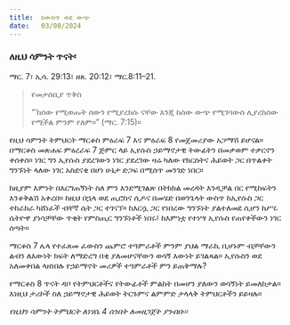 ```yaml
---
title:  ከውስጥ ወደ ውጭ
date:   03/08/2024
---
```


### ለዚህ ሳምንት ጥናት፡
ማር. 7፣ ኢሳ. 29:13፣ ዘጸ. 20:12፣ ማር.8:11–21.

> <p>የመታሰቢያ ጥቅስ</p>
>  “‘ከሰው የሚወጡት ሰውን የሚያረክሱ ናቸው እንጂ ከሰው ውጭ የሚገባውስ ሊያረክሰው የሚችል ምንም የለም።” (ማር. 7:15)።

የዚህ ሳምንት ትምህርት ማርቆስ ምዕራፍ 7 እና ምዕራፍ 8 የመጀመሪያው አጋማሽ ይሆናል። በማርቆስ መጽሐፍ ምዕረራፍ 7 ጅምር ላይ ኢየሱስ ኃይማኖታዊ ትውፊትን በመቃወም ተቃርኖን ቀሰቀሰ። ነገር ግን ኢየሱስ ያደረገውን ነገር ያደረገው ዛሬ ካለው የክርስትና ሕይወት ጋር በጥልቀት ግንኙነት ላለው ነገር አስደናቂ በሆነ ሁኔታ ድጋፍ በሚሰጥ መንገድ ነበር።

ከዚያም እምነት በእርግጠኝነት ስለ ምን እንደሚገልጽ በትክክል መረዳት እንዲቻል በር የሚከፍትን እንቆቅልሽ አቀረበ። ከዚህ በኋላ ወደ ጢሮስና ሲዶና በመሄድ በወንጌላት ውስጥ ከኢየሱስ ጋር ተከራክራ ካሸነፈች ብቸኛ ሴት ጋር ተገናኘ። ከእርሷ ጋር የነበረው ግንኙነት ያልተለመደ ሲሆን ከሥሩ ሴትዮዋ ያነሳቻቸው ጥቂት የምስጢር ግንኙነቶች ነበሩ፤ ከእምነቷ የተነሣ ኢየሱስ የጠየቀችውን ነገር ሰጣት።

ማርቆስ 7 ሌላ የተፈጸመ ፈውስን ጨምሮ ተዓምራቶች ምንም ያህል ማራኪ ቢሆኑም ብቻቸውን ልብን ለእውነት ክፍት ለማድረግ በቂ ያለመሆናቸውን ወሳኝ እውነት ይገልጻል። ኢየሱስን ወደ አለመቀበል ላዘነበሉ የኃይማኖት መሪዎች ተዓምራቶች ምን ይጠቅማሉ?

የማርቆስ 8 ጥናት ዳቦ የትምህርቶችና የትውፊቶች ምልክት በመሆን ያለውን ወሳኝነት ይመለከታል። እነዚህ ታሪኮች ስለ ኃይማኖታዊ ሕይወት ትርጉምና ልምምድ ታላላቅ ትምህርቶችን ይይዛሉ። 

_የዚህን ሳምንት ትምህርት ለነሃሴ 4 ሰንበት ለመዘጋጀት ያንብቡ።_